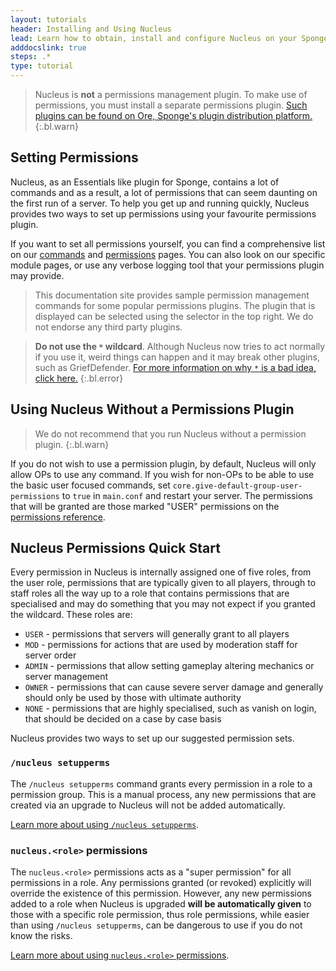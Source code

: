 ```yaml
---
layout: tutorials
header: Installing and Using Nucleus
lead: Learn how to obtain, install and configure Nucleus on your Sponge Server
adddocslink: true
steps: .*
type: tutorial
---
```


> Nucleus is **not** a permissions management plugin. To make use of permissions, you must install a separate permissions plugin. [Such plugins can be found on Ore, Sponge's plugin distribution platform.](https://ore.spongepowered.org)
{:.bl.warn}

## Setting Permissions

Nucleus, as an Essentials like plugin for Sponge, contains a lot of commands and as a result,
a lot of permissions that can seem daunting on the first run of a server. To help you get up
and running quickly, Nucleus provides two ways to set up permissions using your favourite 
permissions plugin.

If you want to set all permissions yourself, you can find a comprehensive list on our
[commands](../../commands2.html) and [permissions](../../permissions.html) pages. You can also
look on our specific module pages, or use any verbose logging tool that your permissions plugin
may provide.

> This documentation site provides sample permission management commands for some popular permissions plugins. The plugin that is displayed can be selected using the selector in the top right. We do not endorse any third party plugins.

> **Do not use the `*` wildcard**. Although Nucleus now tries to act normally if you use it, weird things can happen and it may break other plugins, such as GriefDefender. [For more information on why `*` is a bad idea, click here.](../../nowildcard.html)
{:.bl.error}

## Using Nucleus Without a Permissions Plugin

> We do not recommend that you run Nucleus without a permission plugin.
{:.bl.warn}

If you do not wish to use a permission plugin, by default, Nucleus will only allow OPs to use any command. If you wish
for non-OPs to be able to use the basic user focused commands, set `core.give-default-group-user-permissions` to
`true` in `main.conf` and restart your server. The permissions that will be granted are those marked "USER" permissions
on the [permissions reference](../../permissions.html).

## Nucleus Permissions Quick Start

Every permission in Nucleus is internally assigned one of five roles, from the user role, permissions
that are typically given to all players, through to staff roles all the way up to a role that contains
permissions that are specialised and may do something that you may not expect if you granted the wildcard.
These roles are:

* `USER` - permissions that servers will generally grant to all players
* `MOD` - permissions for actions that are used by moderation staff for server order
* `ADMIN` - permissions that allow setting gameplay altering mechanics or server management
* `OWNER` - permissions that can cause severe server damage and generally should only be used by those with ultimate authority
* `NONE`  - permissions that are highly specialised, such as vanish on login, that should be decided on a case by case basis

Nucleus provides two ways to set up our suggested permission sets.

### `/nucleus setupperms`

The `/nucleus setupperms` command grants every permission in a role to a permission group. This is a manual process, any new permissions that are created via an upgrade to Nucleus will not be added automatically. 

[Learn more about using `/nucleus setupperms`](../../howto/setupperms.html).

### `nucleus.<role>` permissions

The `nucleus.<role>` permissions acts as a "super permission" for all permissions in a role. Any permissions granted (or revoked) explicitly will override the existence of this permission. However, any new permissions added to a role when Nucleus is upgraded **will be automatically given**
to those with a specific role permission, thus role permissions, while easier than using `/nucleus setupperms`, can be dangerous to use if you do not know the risks. 

[Learn more about using `nucleus.<role>` permissions](../../howto/roleperms.html). 